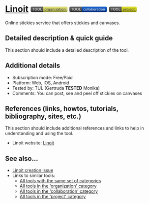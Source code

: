 # [Linoit](http://en.linoit.com/)  [<img src="images/organization.png" align="bottom">](https://github.com/e-CLOSE/Toolbox/issues?q=label%3A01_TOOL+label%3Aorganization) [<img src="images/collaboration.png" align="bottom">](https://github.com/e-CLOSE/Toolbox/issues?q=label%3A01_TOOL+label%3Acollaboration) [<img src="images/project.png" align="bottom">](https://github.com/e-CLOSE/Toolbox/issues?q=label%3A01_TOOL+label%3Aproject)

Online stickies service that offers stickies and canvases.


## Detailed description & quick guide

This section should include a detailed description of the tool.


## Additional details

- Subscription mode: Free/Paid
- Platform: Web, iOS, Android
- Tested by: TUL (Gertruda __TESTED__ Monika)
- Comments: You can post, see and peel off stickies on canvases


## References (links, howtos, tutorials, bibliography, sites, etc.)

This section should include additional references and links to help in
understanding and using the tool.

- Linoit website: [Linoit](http://en.linoit.com/)


## See also...

- [Linoit creation issue](https://github.com/e-CLOSE/Toolbox/issues/146)
- Links to similar tools:
  - [All tools with the same set of categories](https://github.com/e-CLOSE/Toolbox/issues?q=label%3A01_TOOL+label%3Aproject)
  - [All tools in the 'organization' category](https://github.com/e-CLOSE/Toolbox/issues?q=label%3A01_TOOL+label%3Aorganization)
  - [All tools in the 'collaboration' category](https://github.com/e-CLOSE/Toolbox/issues?q=label%3A01_TOOL+label%3Acollaboration)
  - [All tools in the 'project' category](https://github.com/e-CLOSE/Toolbox/issues?q=label%3A01_TOOL+label%3Aproject)
